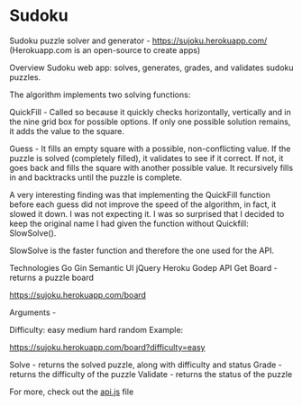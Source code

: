 # Sudoku
Sudoku puzzle solver and generator - https://sujoku.herokuapp.com/   (Herokuapp.com is an open-source to create apps)

Overview
Sudoku web app: solves, generates, grades, and validates sudoku puzzles.

The algorithm implements two solving functions:

QuickFill - Called so because it quickly checks horizontally, vertically and in the nine grid box for possible options. If only one possible solution remains, it adds the value to the square.

Guess - It fills an empty square with a possible, non-conflicting value. If the puzzle is solved (completely filled), it validates to see if it correct. If not, it goes back and fills the square with another possible value. It recursively fills in and backtracks until the puzzle is complete.

A very interesting finding was that implementing the QuickFill function before each guess did not improve the speed of the algorithm, in fact, it slowed it down. I was not expecting it. I was so surprised that I decided to keep the original name I had given the function without Quickfill: SlowSolve().

SlowSolve is the faster function and therefore the one used for the API.

Technologies
Go
Gin
Semantic UI
jQuery
Heroku
Godep
API
Get
Board - returns a puzzle board

https://sujoku.herokuapp.com/board

Arguments -

Difficulty:
easy
medium
hard
random
Example:

https://sujoku.herokuapp.com/board?difficulty=easy

Solve - returns the solved puzzle, along with difficulty and status
Grade - returns the difficulty of the puzzle
Validate - returns the status of the puzzle

For more, check out the [api.js](https://github.com/sruthijogi/Sudoku/blob/master/public/api.js) file
